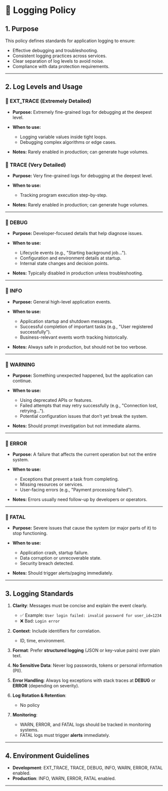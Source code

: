 # 📘 Logging Policy 
## 1. Purpose

This policy defines standards for application logging to ensure:

* Effective debugging and troubleshooting.
* Consistent logging practices across services.
* Clear separation of log levels to avoid noise.
* Compliance with data protection requirements.

---

## 2. Log Levels and Usage

### 🔹 **EXT_TRACE** (Extremely Detailed)

* **Purpose:** Extremely fine-grained logs for debugging at the deepest level.
* **When to use:**

  * Logging variable values inside tight loops.
  * Debugging complex algorithms or edge cases.
* **Notes:** Rarely enabled in production; can generate huge volumes.

### 🔹 **TRACE** (Very Detailed)

* **Purpose:** Very fine-grained logs for debugging at the deepest level.
* **When to use:**

  * Tracking program execution step-by-step.
* **Notes:** Rarely enabled in production; can generate huge volumes.

---

### 🔹 **DEBUG**

* **Purpose:** Developer-focused details that help diagnose issues.
* **When to use:**

  * Lifecycle events (e.g., "Starting background job...").
  * Configuration and environment details at startup.
  * Internal state changes and decision points.
* **Notes:** Typically disabled in production unless troubleshooting.

---

### 🔹 **INFO**

* **Purpose:** General high-level application events.
* **When to use:**

  * Application startup and shutdown messages.
  * Successful completion of important tasks (e.g., "User registered successfully").
  * Business-relevant events worth tracking historically.
* **Notes:** Always safe in production, but should not be too verbose.

---

### 🔹 **WARNING**

* **Purpose:** Something unexpected happened, but the application can continue.
* **When to use:**

  * Using deprecated APIs or features.
  * Failed attempts that may retry successfully (e.g., "Connection lost, retrying...").
  * Potential configuration issues that don’t yet break the system.
* **Notes:** Should prompt investigation but not immediate alarms.

---

### 🔹 **ERROR**

* **Purpose:** A failure that affects the current operation but not the entire system.
* **When to use:**

  * Exceptions that prevent a task from completing.
  * Missing resources or services.
  * User-facing errors (e.g., "Payment processing failed").
* **Notes:** Errors usually need follow-up by developers or operators.

---

### 🔹 **FATAL**

* **Purpose:** Severe issues that cause the system (or major parts of it) to stop functioning.
* **When to use:**

  * Application crash, startup failure.
  * Data corruption or unrecoverable state.
  * Security breach detected.
* **Notes:** Should trigger alerts/paging immediately.

---

## 3. Logging Standards

1. **Clarity**: Messages must be concise and explain the event clearly.

   * ✅ Example: `User login failed: invalid password for user_id=1234`
   * ❌ Bad: `Login error`

2. **Context**: Include identifiers for correlation.

   * ID, time, environment.

3. **Format**: Prefer **structured logging** (JSON or key-value pairs) over plain text.

4. **No Sensitive Data**: Never log passwords, tokens or personal information (PII).

5. **Error Handling**: Always log exceptions with stack traces at **DEBUG** or **ERROR** (depending on severity).

6. **Log Rotation & Retention**:

   * No policy

7. **Monitoring**:

   * WARN, ERROR, and FATAL logs should be tracked in monitoring systems.
   * FATAL logs must trigger **alerts** immediately.

---

## 4. Environment Guidelines

* **Development**: EXT_TRACE, TRACE, DEBUG, INFO, WARN, ERROR, FATAL enabled.
* **Production**: INFO, WARN, ERROR, FATAL enabled.

---
